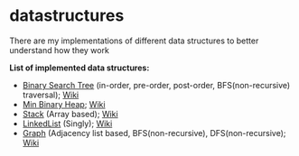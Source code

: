 # datastructures
There are my implementations of different data structures to better understand how they work

**List of implemented data structures:**

* [Binary Search Tree](https://github.com/AlinaKisialiova/datastructures/blob/master/src/BinarySearchTree.java) (in-order, pre-order, post-order, BFS(non-recursive) traversal); [Wiki](https://en.wikipedia.org/wiki/Binary_search_tree)
* [Min Binary Heap](https://github.com/AlinaKisialiova/datastructures/blob/master/src/MinBinaryHeap.java); [Wiki](https://en.wikipedia.org/wiki/Binary_heap)
* [Stack](https://github.com/AlinaKisialiova/datastructures/blob/master/src/FixedSizeStack.java) (Array based); [Wiki](https://en.wikipedia.org/wiki/Stack_(abstract_data_type))
* [LinkedList](https://github.com/AlinaKisialiova/datastructures/blob/master/src/LinkedList.java) (Singly); [Wiki](https://en.wikipedia.org/wiki/Linked_list)
* [Graph](https://github.com/AlinaKisialiova/datastructures/blob/master/src/Graph.java) (Adjacency list based, BFS(non-recursive), DFS(non-recursive); [Wiki](https://en.wikipedia.org/wiki/Graph_(abstract_data_type))
